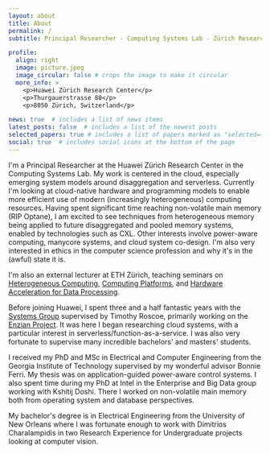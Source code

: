 ```yaml
---
layout: about
title: About
permalink: /
subtitle: Principal Researcher - Computing Systems Lab - Zürich Research Center - Huawei Technologies

profile:
  align: right
  image: picture.jpeg
  image_circular: false # crops the image to make it circular
  more_info: >
    <p>Huawei Zürich Research Center</p>
    <p>Thurgauerstrasse 80</p>
    <p>8050 Zürich, Switzerland</p>

news: true  # includes a list of news items
latest_posts: false  # includes a list of the newest posts
selected_papers: true # includes a list of papers marked as "selected={true}"
social: true  # includes social icons at the bottom of the page
---
```


I'm a Principal Researcher at the Huawei Zürich Research Center in the Computing Systems Lab. 
My work is centered in the cloud, especially emerging system models around disaggregation and serverless. 
Currently I'm looking at cloud-native hardware and programming models to enable more efficient use of modern (increasingly heterogeneous) computing resources. 
Having spent significant time reaching non-volatile main memory (RIP Optane), I am excited to see techniques from heterogeneous memory being applied to future disaggregated and pooled memory systems, enabled by technologies such as CXL. 
Other interests involve power-aware computing, manycore systems, and cloud system co-design. 
I'm also very interested in ethics in the computer science profession and why it's in the (awful) state it is.

I'm also an external lecturer at ETH Zürich, teaching seminars on [Heterogeneous Computing](https://systems.ethz.ch/education/courses/2023-spring/heterogeneous-systems-seminar.html), [Computing Platforms](https://systems.ethz.ch/education/courses/2023-spring/ComputingPlatforms.html), and [Hardware Acceleration for Data Processing](https://systems.ethz.ch/education/courses/2023-autumn-semester/hardware-acceleration-for-data-processing.html). 

Before joining Huawei, I spent three and a half fantastic years with the [Systems Group](https://systems.ethz.ch) supervised by Timothy Roscoe, primarily working on the [Enzian Project](https://enzian.systems). 
It was here I began researching cloud systems, with a particular interest in serverless/function-as-a-service. 
I was also very fortunate to supervise many incredible bachelors' and masters' students.

I received my PhD and MSc in Electrical and Computer Engineering from the Georgia Institute of Technology supervised by my wonderful advisor Bonnie Ferri. 
My thesis was on application-guided power-aware control systems. 
I also spent time during my PhD at Intel in the Enterprise and Big Data group working with Kshitij Doshi. 
There I worked on non-volatile main memory both from operating system and database perspectives. 

My bachelor's degree is in Electrical Engineering from the University of New Orleans where I was fortunate enough to work with Dimitrios Charalampidis in two Research Experience for Undergraduate projects looking at computer vision.




